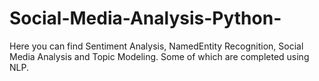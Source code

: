 # Social-Media-Analysis-Python-
Here you can find Sentiment Analysis, NamedEntity Recognition, Social Media Analysis and Topic Modeling. Some of which are completed using NLP. 
